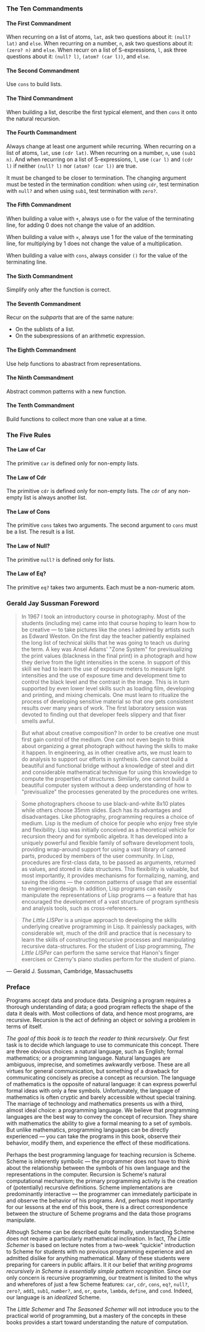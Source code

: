 ### The Ten Commandments

#### The First Commandment

When recurring on a list of atoms, `lat`, ask two questions about it: `(null? lat)` and `else`.
When recurring on a number, `n`, ask two questions about it: `(zero? n)` and `else`.
When recurr on a list of S-expressions, `l`, ask three questions about it: `(null? l)`, `(atom? (car l))`, and `else`.

#### The Second Commandment

Use `cons` to build lists.

#### The Third Commandment

When building a list, describe the first typical element, and then `cons` it onto the natural recursion.

#### The Fourth Commandment

Always change at least one argument while recurring.
When recurring on a list of atoms, `lat`, use `(cdr lat)`.
When recurring on a number, `n`, use `(sub1 n)`.
And when recurring on a list of S-expressions, `l`, use `(car l)` and `(cdr l)` if neither `(null? l)` nor `(atom? (car l))` are true.

It must be changed to be closer to termination.
The changing argument must be tested in the termination condition:
when using `cdr`, test termination with `null?` and when using `sub1`, test termination with `zero?`.

#### The Fifth Commandment

When building a value with `+`, always use o for the value of the terminating line, for adding 0 does not change the value of an addition.

When building a value with `✕`, always use 1 for the value of the terminating line, for multiplying by 1 does not change the value of a multiplication.

When building a value with `cons`, always consider `()` for the value of the terminating line.

#### The Sixth Commandment

Simplify only after the function is correct.

#### The Seventh Commandment

Recur on the *subparts* that are of the same nature:

- On the sublists of a list.
- On the subexpressions of an arithmetic expression.

#### The Eighth Commandment

Use help functions to abastract from representations.

#### The Ninth Commandment

Abstract common patterns with a new function.

#### The Tenth Commandment

Build functions to collect more than one value at a time.

### The Five Rules

#### The Law of Car

The primitive `car` is defined only for non-empty lists.

#### The Law of Cdr

The primitive `cdr` is defined only for non-empty lists.
The `cdr` of any non-empty list is always another list.

#### The Law of Cons

The primitive `cons` takes two arguments.
The second argument to `cons` must be a list.
The result is a list.

#### The Law of Null?

The primitive `null?` is defined only for lists.

#### The Law of Eq?

The primitive `eq?` takes two arguments.
Each must be a non-numeric atom.

### Gerald Jay Sussman Foreword

> In 1967 I took an introductory course in photography.
Most of the students (including me) came into that course hoping to learn how to be creative — to take pictures like the ones I admired by artists such as Edward Weston.
On the first day the teacher patiently explained the long list of technical skills that he was going to teach us during the term.
A key was Ansel Adams' "Zone System" for previsualizing the print values (blackness in the final print) in a photograph and how they derive from the light intensities in the scene.
In support of this skill we had to learn the use of exposure meters to measure light intensities and the use of exposure time and development time to control the black level and the contrast in the image.
This is in turn supported by even lower level skills such as loading film, developing and printing, and mixing chemicals.
One must learn to ritualize the process of developing sensitive material so that one gets consistent results over many years of work.
The first laboratory session was devoted to finding out that developer feels slippery and that fixer smells awful.

> But what about creative composition?
In order to be creative one must first gain control of the medium.
One can not even begin to think about organizing a great photograph without having the skills to make it happen.
In engineering, as in other creative arts, we must learn to do analysis to support our efforts in synthesis.
One cannot build a beautiful and functional bridge without a knowledge of steel and dirt and considerable mathematical technique for using this knowledge to compute the properties of structures.
Similarly, one cannot build a beautiful computer system without a deep understanding of how to "previsualize" the processes generated by the procedures one writes.

> Some photographers choose to use black-and-white 8x10 plates while others choose 35mm slides.
Each has its advantages and disadvantages.
Like photography, programming requires a choice of medium.
Lisp is the medium of choice for people who enjoy free style and flexibility.
Lisp was initially conceived as a theoretical vehicle for recursion theory and for symbolic algebra.
It has developed into a uniquely powerful and flexible family of software development tools, providing wrap-around support for using a vast library of canned parts, produced by members of the user community.
In Lisp, procedures are first-class data, to be passed as arguments, returned as values, and stored in data structures.
This flexibility is valuable, but most importantly, it provides mechanisms for formalizing, naming, and saving the idioms — the common patterns of usage that are essential to engineering design.
In addition, Lisp programs can easily manipulate the representations of Lisp programs — a feature that has encouraged the development of a vast structure of program synthesis and analysis tools, such as cross-referencers.

> *The Little LISPer* is a unique approach to developing the skills underlying creative programming in Lisp.
It painlessly packages, with considerable wit, much of the drill and practice that is necessary to learn the skills of constructing recursive processes and manipulating recursive data-structures.
For the student of Lisp programming, *The Little LISPer* can perform the same service that Hanon's finger exercises or Czerny's piano studies perform for the student of piano.

— Gerald J. Sussman, Cambridge, Massachusetts

### Preface

Programs accept data and produce data.
Designing a program requires a thorough understanding of data; a good program reflects the shape of the data it deals with.
Most collections of data, and hence most programs, are recursive.
Recursion is the act of defining an object or solving a problem in terms of itself.

*The goal of this book is to teach the reader to think recursively*.
Our first task is to decide which language to use to communicate this concept.
There are three obvious choices: a natural language, such as English; formal mathematics; or a programming language.
Natural languages are ambiguous, imprecise, and sometimes awkwardly verbose.
These are all virtues for general communication, but something of a drawback for communicating concisely as precise a concept as recursion.
The language of mathematics is the opposite of natural language: it can express powerful formal ideas with only a few symbols.
Unfortunately, the language of mathematics is often cryptic and barely accessible without special training.
The marriage of technology and mathematics presents us with a third, almost ideal choice: a programming language.
We believe that programming languages are the best way to convey the concept of recursion.
They share with mathematics the ability to give a formal meaning to a set of symbols.
But unlike mathematics, programming languages can be directly experienced —  you can take the programs in this book, observe their behavior, modify them, and experience the effect of these modifications.

Perhaps the best programming language for teaching recursion is Scheme.
Scheme is inherently symbolic — the programmer does not have to think about the relationship between the symbols of his own language and the representations in the computer.
Recursion is Scheme's natural computational mechanism; the primary programming activity is the creation of (potentially) recursive definitions.
Scheme implementations are predominantly interactive — the programmer can immediately participate in and observe the behavior of his programs.
And, perhaps most importantly for our lessons at the end of this book, there is a direct correspondence between the structure of Scheme programs and the data those programs manipulate.

Although Scheme can be described quite formally, understanding Scheme does not require a particularly mathematical inclination.
In fact, *The Little Schemer* is based on lecture notes from a two-week "quickie" introduction to Scheme for students with no previous programming experience and an admitted dislike for anything mathematical.
Many of these students were preparing for careers in public affairs.
It it our belief that *writing programs recursively in Scheme is essentially simple pattern recognition*. Since our only concern is recursive programming, our treatment is limited to the whys and wherefores of just a few Scheme features: `car`, `cdr`, `cons`, `eq?`, `null?`, `zero?`, `add1`, `sub1`, `number?`, `and`, `or`, `quote`, `lambda`, `define`, and `cond`.
Indeed, our language is an *idealized* Scheme.

The *Little Schemer* and *The Seasoned Schemer* will not introduce you to the practical world of programming, but a mastery of the concepts in these books provides a start toward understanding the nature of computation.

